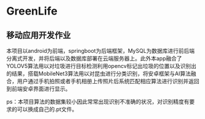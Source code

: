 # GreenLife
## 移动应用开发作业
本项目以android为前端，springboot为后端框架，MySQL为数据库进行前后端分离式开发，并将后端以及数据库部署在云端服务器上。此外本app融合了YOLOV5算法用以对垃圾进行目标检测利用opencv标记出垃圾的位置以及识别出的结果，搭载MobileNet3算法用以对昆虫进行分类识别，将安卓框架与AI算法融合，用户通过手机拍照或者手机相册上传照片后系统匹配相应算法进行识别并返回到前端安卓界面进行显示。

ps：本项目算法的数据集较小因此常常出现识别不准确的状况，对识别精度有要求的可以换成自己的.pt文件。
